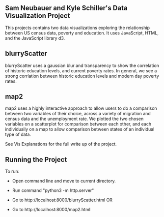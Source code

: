## Sam Neubauer and Kyle Schiller's Data Visualization Project

This projects contains two data visualizations exploring the relationship between US census data, poverty and education. It uses JavaScript, HTML, and the JavaScript library d3. 

## blurryScatter

blurryScatter uses a gaussian blur and transparency to show the correlation of historic education levels, and current poverty 
rates. In general, we see a strong corrlation between historic education levels and modern day poverty rates.

## map2

map2 uses a highly interactive approach to allow users to do a comparison between two variables of their choice, 
across a variety of migration and census data and the unemployment rate. We plotted the two chosen variables on a 
scatterplot for comparison between each other, and each individually on a map to allow comparison between states of
an individual type of data.

See Vis Explanations for the full write up of the project.

## Running the Project

To run:

- Open command line and move to current directory.

- Run command "python3 -m http.server"

- Go to http://localhost:8000/blurryScatter.html
OR
- Go to http://localhost:8000/map2.html
